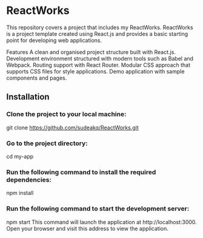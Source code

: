 # ReactWorks
This repository covers a project that includes my ReactWorks. ReactWorks is a project template created using React.js and provides a basic starting point for developing web applications.

Features
A clean and organised project structure built with React.js.
Development environment structured with modern tools such as Babel and Webpack.
Routing support with React Router.
Modular CSS approach that supports CSS files for style applications.
Demo application with sample components and pages.
## Installation
### Clone the project to your local machine:
git clone https://github.com/sudeakq/ReactWorks.git
### Go to the project directory:
cd my-app
### Run the following command to install the required dependencies:
npm install
### Run the following command to start the development server:
npm start
This command will launch the application at http://localhost:3000. Open your browser and visit this address to view the application.